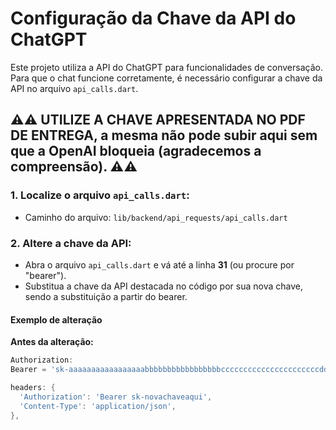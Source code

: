 # Configuração da Chave da API do ChatGPT

Este projeto utiliza a API do ChatGPT para funcionalidades de conversação. Para que o chat funcione corretamente, é necessário configurar a chave da API no arquivo `api_calls.dart`. 

## ⚠⚠ UTILIZE A CHAVE APRESENTADA NO PDF DE ENTREGA, a mesma não pode subir aqui sem que a OpenAI bloqueia (agradecemos a compreensão). ⚠⚠



### 1. Localize o arquivo `api_calls.dart`:
- Caminho do arquivo: `lib/backend/api_requests/api_calls.dart`

### 2. Altere a chave da API:
- Abra o arquivo `api_calls.dart` e vá até a linha **31** (ou procure por "bearer").
- Substitua a chave da API destacada no código por sua nova chave, sendo a substituição a partir do bearer.

#### Exemplo de alteração

**Antes da alteração:**
```dart
Authorization: 
Bearer = 'sk-aaaaaaaaaaaaaaaaabbbbbbbbbbbbbbbbbccccccccccccccccccccccdddddddddddddddddddddd',
```
```dart
headers: {
  'Authorization': 'Bearer sk-novachaveaqui',
  'Content-Type': 'application/json',
},
```
